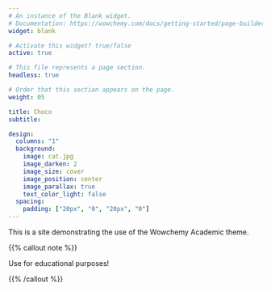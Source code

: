 ```yaml
---
# An instance of the Blank widget.
# Documentation: https://wowchemy.com/docs/getting-started/page-builder/
widget: blank

# Activate this widget? true/false
active: true

# This file represents a page section.
headless: true

# Order that this section appears on the page.
weight: 05

title: Choco
subtitle:

design:
  columns: "1"
  background:
    image: cat.jpg
    image_darken: 2
    image_size: cover
    image_position: center
    image_parallax: true
    text_color_light: false
  spacing:
    padding: ["20px", "0", "20px", "0"]
---
```


This is a site demonstrating the use of the Wowchemy Academic theme.

{{% callout note %}}

Use for educational purposes!

{{% /callout %}}
